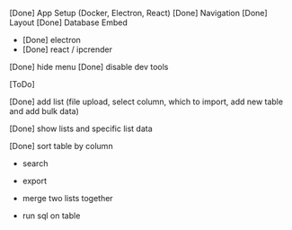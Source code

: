 [Done] App Setup (Docker, Electron, React)
[Done] Navigation
[Done] Layout
[Done] Database Embed
- [Done] electron
- [Done] react  / ipcrender

[Done] hide menu
[Done] disable dev tools

[ToDo]

[Done] add list (file upload, select column, which to import, add new table and add bulk data)

[Done] show lists and specific list data

[Done] sort table by column

- search

- export

- merge two lists together

- run sql on table